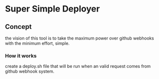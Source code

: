 # Super Simple Deployer

## Concept

the vision of this tool is to take the maximum power over github webhooks with the minimum effort, simple.

### How it works

create a deploy.sh file that will be run when an valid request comes from github webhook system.

